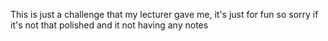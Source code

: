 This is just a challenge that my lecturer gave me, it's just for fun so sorry if it's not that polished and it not having any notes
